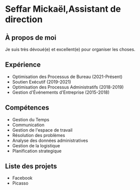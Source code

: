 # Seffar Mickaël,Assistant de direction

## À propos de moi
Je suis très dévoué(e) et excellent(e) pour organiser les choses.

## Expérience

- Optimisation des Processus de Bureau (2021-Présent)
- Soutien Exécutif (2019-2021)
- Optimisation des Processus Administratifs (2018-2019)
- Gestion d'Événements d'Entreprise (2015-2018)

## Compétences

- Gestion du Temps
- Communication
- Gestion de l'espace de travail
- Résolution des problèmes
- Analyse des données administratives
- Gestion de la logistique
- Planification strategique

## Liste des projets

- Facebook
- Picasso
